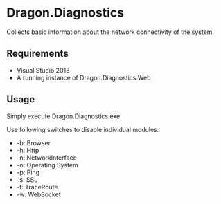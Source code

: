 ﻿Dragon.Diagnostics
==================

Collects basic information about the network connectivity of the system.


Requirements
------------

* Visual Studio 2013
* A running instance of Dragon.Diagnostics.Web


Usage
-----

Simply execute Dragon.Diagnostics.exe.

Use following switches to disable individual modules:
* -b: Browser
* -h: Http
* -n: NetworkInterface
* -o: Operating System
* -p: Ping
* -s: SSL
* -t: TraceRoute
* -w: WebSocket
